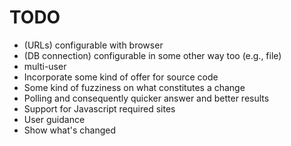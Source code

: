 TODO
====

* (URLs) configurable with browser
* (DB connection) configurable in some other way too (e.g., file)
* multi-user
* Incorporate some kind of offer for source code
* Some kind of fuzziness on what constitutes a change
* Polling and consequently quicker answer and better results
* Support for Javascript required sites
* User guidance
* Show what's changed
